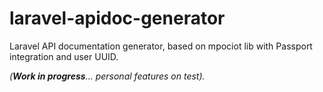 # laravel-apidoc-generator

Laravel API documentation generator, based on mpociot lib with Passport integration and user UUID.

*(**Work in progress**... personal features on test).*